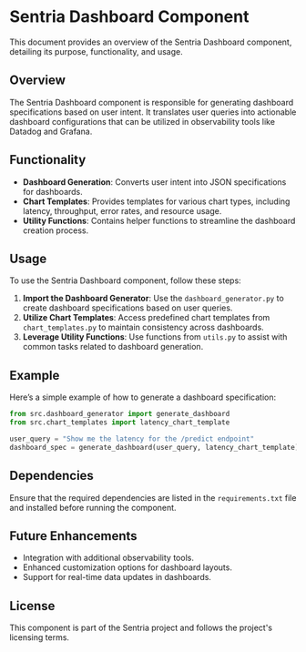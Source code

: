 # Sentria Dashboard Component

This document provides an overview of the Sentria Dashboard component, detailing its purpose, functionality, and usage.

## Overview

The Sentria Dashboard component is responsible for generating dashboard specifications based on user intent. It translates user queries into actionable dashboard configurations that can be utilized in observability tools like Datadog and Grafana.

## Functionality

- **Dashboard Generation**: Converts user intent into JSON specifications for dashboards.
- **Chart Templates**: Provides templates for various chart types, including latency, throughput, error rates, and resource usage.
- **Utility Functions**: Contains helper functions to streamline the dashboard creation process.

## Usage

To use the Sentria Dashboard component, follow these steps:

1. **Import the Dashboard Generator**: Use the `dashboard_generator.py` to create dashboard specifications based on user queries.
2. **Utilize Chart Templates**: Access predefined chart templates from `chart_templates.py` to maintain consistency across dashboards.
3. **Leverage Utility Functions**: Use functions from `utils.py` to assist with common tasks related to dashboard generation.

## Example

Here’s a simple example of how to generate a dashboard specification:

```python
from src.dashboard_generator import generate_dashboard
from src.chart_templates import latency_chart_template

user_query = "Show me the latency for the /predict endpoint"
dashboard_spec = generate_dashboard(user_query, latency_chart_template)
```

## Dependencies

Ensure that the required dependencies are listed in the `requirements.txt` file and installed before running the component.

## Future Enhancements

- Integration with additional observability tools.
- Enhanced customization options for dashboard layouts.
- Support for real-time data updates in dashboards.

## License

This component is part of the Sentria project and follows the project's licensing terms.